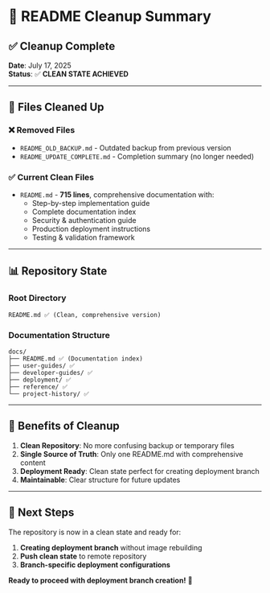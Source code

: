 # 🧹 README Cleanup Summary

## ✅ Cleanup Complete

**Date**: July 17, 2025  
**Status**: ✅ **CLEAN STATE ACHIEVED**

---

## 📁 Files Cleaned Up

### ❌ **Removed Files**
- `README_OLD_BACKUP.md` - Outdated backup from previous version
- `README_UPDATE_COMPLETE.md` - Completion summary (no longer needed)

### ✅ **Current Clean Files**
- `README.md` - **715 lines**, comprehensive documentation with:
  - Step-by-step implementation guide
  - Complete documentation index
  - Security & authentication guide
  - Production deployment instructions
  - Testing & validation framework

---

## 📊 Repository State

### **Root Directory**
```
README.md ✅ (Clean, comprehensive version)
```

### **Documentation Structure**
```
docs/
├── README.md ✅ (Documentation index)
├── user-guides/ ✅
├── developer-guides/ ✅
├── deployment/ ✅
├── reference/ ✅
└── project-history/ ✅
```

---

## 🎯 Benefits of Cleanup

1. **Clean Repository**: No more confusing backup or temporary files
2. **Single Source of Truth**: Only one README.md with comprehensive content
3. **Deployment Ready**: Clean state perfect for creating deployment branch
4. **Maintainable**: Clear structure for future updates

---

## 🚀 Next Steps

The repository is now in a clean state and ready for:
1. **Creating deployment branch** without image rebuilding
2. **Push clean state** to remote repository
3. **Branch-specific deployment configurations**

**Ready to proceed with deployment branch creation!** 🎉
